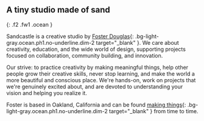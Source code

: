 ## A <span class="sand">tiny studio</span> made of sand
{: .f2 .fw1 .ocean }

Sandcastle is a creative studio by [Foster Douglas](https://www.instagram.com/fosterdouglas_/){: .bg-light-gray.ocean.ph1.no-underline.dim-2 target="\_blank" }. We care about creativity, education, and the wide world of design, supporting projects focused on collaboration, community building, and innovation.

Our strive: to practice creativity by making meaningful things, help other people grow their creative skills, never stop learning, and make the world a more beautiful and conscious place. We're hands-on, work on projects that we're genuinely excited about, and are devoted to understanding your vision and helping you realize it.

Foster is based in Oakland, California and can be found [making things](https://foster-douglas.com){: .bg-light-gray.ocean.ph1.no-underline.dim-2 target="\_blank" } from time to time.
